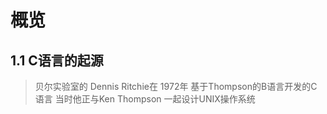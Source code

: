 # 概览

## 1.1 C语言的起源

> 贝尔实验室的 Dennis Ritchie在 1972年 基于Thompson的B语言开发的C语言
> 当时他正与Ken Thompson 一起设计UNIX操作系统
